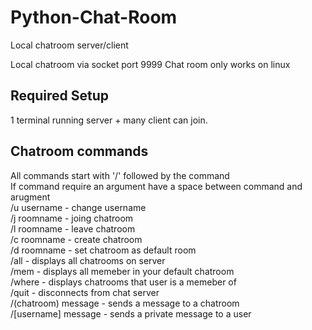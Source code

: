 # Python-Chat-Room
Local chatroom server/client

Local chatroom via socket port 9999
Chat room only works on linux

Required Setup
-----------
1 terminal running server + many client can join.

Chatroom commands
--------------
All commands start with '/' followed by the command <br />
If command require an argument have a space between command and arugment <br />
/u username         - change username <br />
/j roomname         - joing chatroom <br />
/l roomname         - leave chatroom  <br />
/c roomname         - create chatroom  <br />
/d roomname         - set chatroom as default room  <br />
/all                - displays all chatrooms on server <br />
/mem                - displays all memeber in your default chatroom <br />
/where              - displays chatrooms that user is a memeber of <br />
/quit               - disconnects from chat server <br />
/(chatroom) message - sends a message to a chatroom <br />
/[username] message - sends a private message to a user <br />

